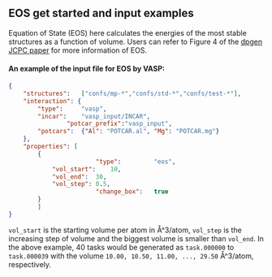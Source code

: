 ## EOS get started and input examples

Equation of State (EOS) here calculates the energies of the most stable structures as a function of volume. Users can refer to Figure 4 of the [dpgen JCPC paper](https://www.sciencedirect.com/science/article/pii/S001046552030045X?via%3Dihub) for more information of EOS.

#### An example of the input file for EOS by VASP:

```json
{
	"structures":	["confs/mp-*","confs/std-*","confs/test-*"],
	"interaction": {
		"type":		"vasp",
		"incar":	"vasp_input/INCAR",
                "potcar_prefix":"vasp_input",
		"potcars":	{"Al": "POTCAR.al", "Mg": "POTCAR.mg"}
	},
	"properties": [
		{
                        "type":         "eos",
			"vol_start":	10,
			"vol_end":	30,
			"vol_step":	0.5,
                        "change_box":   true
		}
        ]
}
```

`vol_start` is the starting volume per atom in Å^3/atom, `vol_step` is the increasing step of volume and the biggest volume is smaller than `vol_end`. In the above example, 40 tasks would be generated as `task.000000` to `task.000039` with the volume `10.00, 10.50, 11.00, ..., 29.50` Å^3/atom, respectively.
